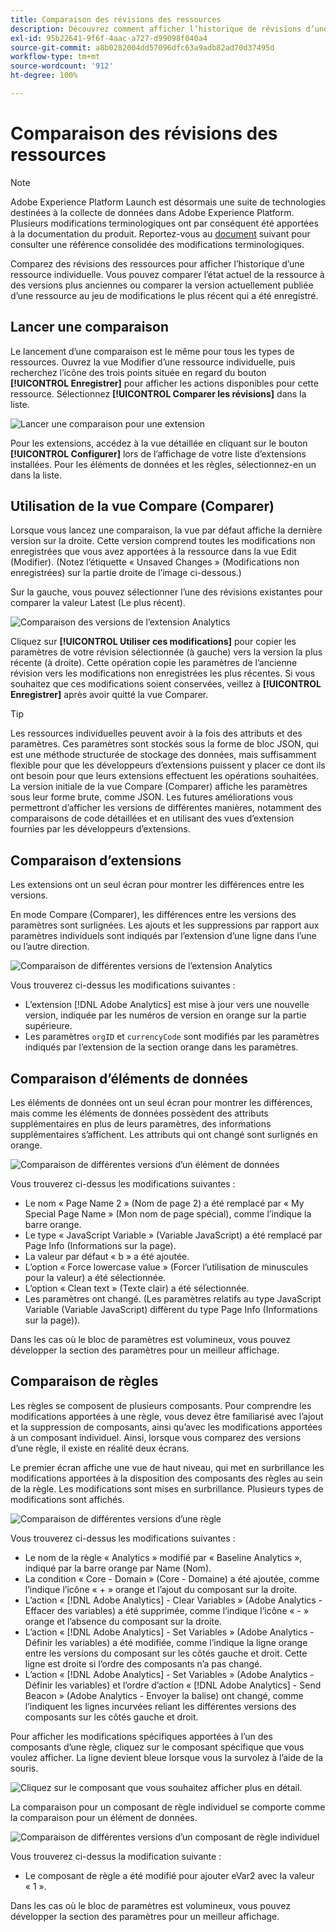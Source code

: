 ```yaml
---
title: Comparaison des révisions des ressources
description: Découvrez comment afficher l’historique de révisions d’une ressource de balise dans Adobe Experience Platform.
exl-id: 95b22641-9f6f-4aac-a727-d99098f040a4
source-git-commit: a8b0282004dd57096dfc63a9adb82ad70d37495d
workflow-type: tm+mt
source-wordcount: '912'
ht-degree: 100%

---
```


# Comparaison des révisions des ressources

>[!NOTE]
>
>Adobe Experience Platform Launch est désormais une suite de technologies destinées à la collecte de données dans Adobe Experience Platform. Plusieurs modifications terminologiques ont par conséquent été apportées à la documentation du produit. Reportez-vous au [document](../../term-updates.md) suivant pour consulter une référence consolidée des modifications terminologiques.

Comparez des révisions des ressources pour afficher l’historique d’une ressource individuelle. Vous pouvez comparer l’état actuel de la ressource à des versions plus anciennes ou comparer la version actuellement publiée d’une ressource au jeu de modifications le plus récent qui a été enregistré.

## Lancer une comparaison

Le lancement d’une comparaison est le même pour tous les types de ressources. Ouvrez la vue Modifier d’une ressource individuelle, puis recherchez l’icône des trois points située en regard du bouton **[!UICONTROL Enregistrer]** pour afficher les actions disponibles pour cette ressource.  Sélectionnez **[!UICONTROL Comparer les révisions]** dans la liste.

![Lancer une comparaison pour une extension](../../images/compare-initiate-extension.png)

Pour les extensions, accédez à la vue détaillée en cliquant sur le bouton **[!UICONTROL Configurer]** lors de l’affichage de votre liste d’extensions installées.  Pour les éléments de données et les règles, sélectionnez-en un dans la liste.

## Utilisation de la vue Compare (Comparer)

Lorsque vous lancez une comparaison, la vue par défaut affiche la dernière version sur la droite. Cette version comprend toutes les modifications non enregistrées que vous avez apportées à la ressource dans la vue Edit (Modifier). (Notez l’étiquette « Unsaved Changes » (Modifications non enregistrées) sur la partie droite de l’image ci-dessous.)

Sur la gauche, vous pouvez sélectionner l’une des révisions existantes pour comparer la valeur Latest (Le plus récent).

![Comparaison des versions de l’extension Analytics](../../images/compare-interpret-extension.png)

Cliquez sur **[!UICONTROL Utiliser ces modifications]** pour copier les paramètres de votre révision sélectionnée (à gauche) vers la version la plus récente (à droite).  Cette opération copie les paramètres de l’ancienne révision vers les modifications non enregistrées les plus récentes. Si vous souhaitez que ces modifications soient conservées, veillez à **[!UICONTROL Enregistrer]** après avoir quitté la vue Comparer.

>[!TIP]
>Les ressources individuelles peuvent avoir à la fois des attributs et des paramètres. Ces paramètres sont stockés sous la forme de bloc JSON, qui est une méthode structurée de stockage des données, mais suffisamment flexible pour que les développeurs d’extensions puissent y placer ce dont ils ont besoin pour que leurs extensions effectuent les opérations souhaitées.
>La version initiale de la vue Compare (Comparer) affiche les paramètres sous leur forme brute, comme JSON. Les futures améliorations vous permettront d’afficher les versions de différentes manières, notamment des comparaisons de code détaillées et en utilisant des vues d’extension fournies par les développeurs d’extensions.

## Comparaison d’extensions

Les extensions ont un seul écran pour montrer les différences entre les versions.

En mode Compare (Comparer), les différences entre les versions des paramètres sont surlignées. Les ajouts et les suppressions par rapport aux paramètres individuels sont indiqués par l’extension d’une ligne dans l’une ou l’autre direction.

![Comparaison de différentes versions de l’extension Analytics](../../images/compare-extension.png)

Vous trouverez ci-dessus les modifications suivantes :

* L’extension [!DNL Adobe Analytics] est mise à jour vers une nouvelle version, indiquée par les numéros de version en orange sur la partie supérieure.
* Les paramètres `orgID` et `currencyCode` sont modifiés par les paramètres indiqués par l’extension de la section orange dans les paramètres.

## Comparaison d’éléments de données

Les éléments de données ont un seul écran pour montrer les différences, mais comme les éléments de données possèdent des attributs supplémentaires en plus de leurs paramètres, des informations supplémentaires s’affichent. Les attributs qui ont changé sont surlignés en orange.

![Comparaison de différentes versions d’un élément de données](../../images/compare-data-element.png)

Vous trouverez ci-dessus les modifications suivantes :

* Le nom « Page Name 2 » (Nom de page 2) a été remplacé par « My Special Page Name » (Mon nom de page spécial), comme l’indique la barre orange.
* Le type « JavaScript Variable » (Variable JavaScript) a été remplacé par Page Info (Informations sur la page).
* La valeur par défaut « b » a été ajoutée.
* L’option « Force lowercase value » (Forcer l’utilisation de minuscules pour la valeur) a été sélectionnée.
* L’option « Clean text » (Texte clair) a été sélectionnée.
* Les paramètres ont changé. (Les paramètres relatifs au type JavaScript Variable (Variable JavaScript) diffèrent du type Page Info (Informations sur la page)).

Dans les cas où le bloc de paramètres est volumineux, vous pouvez développer la section des paramètres pour un meilleur affichage.

## Comparaison de règles

Les règles se composent de plusieurs composants. Pour comprendre les modifications apportées à une règle, vous devez être familiarisé avec l’ajout et la suppression de composants, ainsi qu’avec les modifications apportées à un composant individuel. Ainsi, lorsque vous comparez des versions d’une règle, il existe en réalité deux écrans.

Le premier écran affiche une vue de haut niveau, qui met en surbrillance les modifications apportées à la disposition des composants des règles au sein de la règle. Les modifications sont mises en surbrillance. Plusieurs types de modifications sont affichés.

![Comparaison de différentes versions d’une règle](../../images/compare-rule.png)

Vous trouverez ci-dessus les modifications suivantes :

* Le nom de la règle « Analytics » modifié par « Baseline Analytics », indiqué par la barre orange par Name (Nom).
* La condition « Core - Domain » (Core - Domaine) a été ajoutée, comme l’indique l’icône « + » orange et l’ajout du composant sur la droite.
* L’action « [!DNL Adobe Analytics] - Clear Variables » (Adobe Analytics - Effacer des variables) a été supprimée, comme l’indique l’icône « - » orange et l’absence du composant sur la droite.
* L’action « [!DNL Adobe Analytics] - Set Variables » (Adobe Analytics - Définir les variables) a été modifiée, comme l’indique la ligne orange entre les versions du composant sur les côtés gauche et droit. Cette ligne est droite si l’ordre des composants n’a pas changé.
* L’action « [!DNL Adobe Analytics] - Set Variables » (Adobe Analytics - Définir les variables) et l’ordre d’action « [!DNL Adobe Analytics] - Send Beacon » (Adobe Analytics - Envoyer la balise) ont changé, comme l’indiquent les lignes incurvées reliant les différentes versions des composants sur les côtés gauche et droit.

Pour afficher les modifications spécifiques apportées à l’un des composants d’une règle, cliquez sur le composant spécifique que vous voulez afficher.  La ligne devient bleue lorsque vous la survolez à l’aide de la souris.

![Cliquez sur le composant que vous souhaitez afficher plus en détail.](../../images/compare-rule-component-click.png)

La comparaison pour un composant de règle individuel se comporte comme la comparaison pour un élément de données.

![Comparaison de différentes versions d’un composant de règle individuel](../../images/compare-rule-component.png)

Vous trouverez ci-dessus la modification suivante :

* Le composant de règle a été modifié pour ajouter eVar2 avec la valeur « 1 ».

Dans les cas où le bloc de paramètres est volumineux, vous pouvez développer la section des paramètres pour un meilleur affichage.
